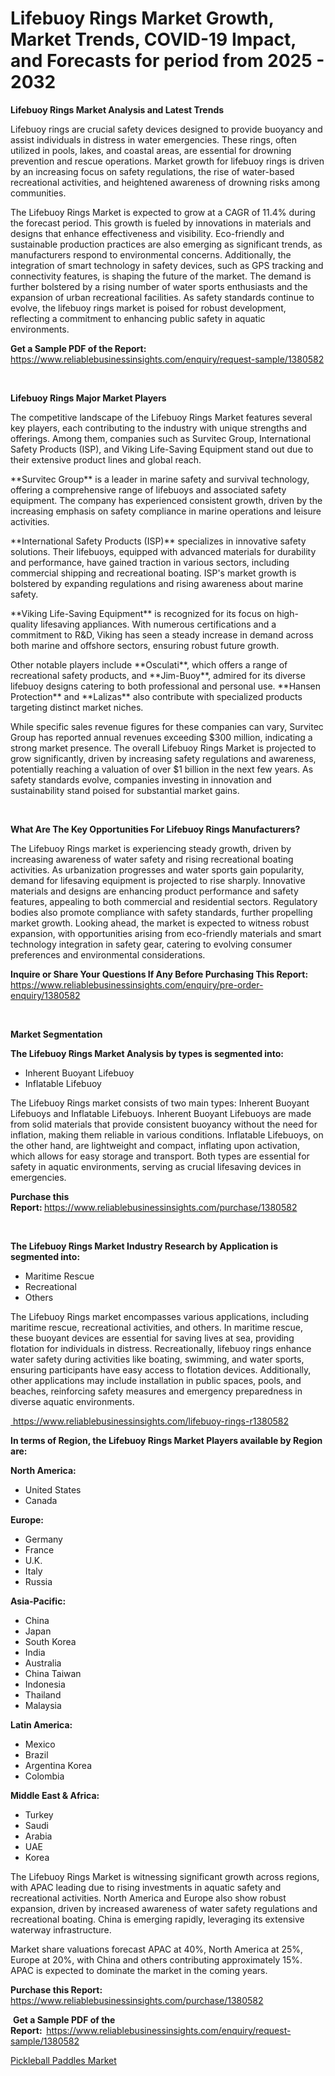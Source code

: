 <p><h1>Lifebuoy Rings Market Growth, Market Trends, COVID-19 Impact, and Forecasts for period from 2025 - 2032</h1></p><p><strong>Lifebuoy Rings Market Analysis and Latest Trends</strong></p>
<p><p>Lifebuoy rings are crucial safety devices designed to provide buoyancy and assist individuals in distress in water emergencies. These rings, often utilized in pools, lakes, and coastal areas, are essential for drowning prevention and rescue operations. Market growth for lifebuoy rings is driven by an increasing focus on safety regulations, the rise of water-based recreational activities, and heightened awareness of drowning risks among communities.</p><p>The Lifebuoy Rings Market is expected to grow at a CAGR of 11.4% during the forecast period. This growth is fueled by innovations in materials and designs that enhance effectiveness and visibility. Eco-friendly and sustainable production practices are also emerging as significant trends, as manufacturers respond to environmental concerns. Additionally, the integration of smart technology in safety devices, such as GPS tracking and connectivity features, is shaping the future of the market. The demand is further bolstered by a rising number of water sports enthusiasts and the expansion of urban recreational facilities. As safety standards continue to evolve, the lifebuoy rings market is poised for robust development, reflecting a commitment to enhancing public safety in aquatic environments.</p></p>
<p><strong>Get a Sample PDF of the Report:&nbsp;</strong> <a href="https://www.reliablebusinessinsights.com/enquiry/request-sample/1380582?utm_campaign=1581&utm_medium=2&utm_source=Github&utm_content=ia&utm_term=08022025&utm_id=lifebuoy-rings">https://www.reliablebusinessinsights.com/enquiry/request-sample/1380582</a></p>
<p>&nbsp;</p>
<p><strong>Lifebuoy Rings Major Market Players</strong></p>
<p><p>The competitive landscape of the Lifebuoy Rings Market features several key players, each contributing to the industry with unique strengths and offerings. Among them, companies such as Survitec Group, International Safety Products (ISP), and Viking Life-Saving Equipment stand out due to their extensive product lines and global reach.</p><p>**Survitec Group** is a leader in marine safety and survival technology, offering a comprehensive range of lifebuoys and associated safety equipment. The company has experienced consistent growth, driven by the increasing emphasis on safety compliance in marine operations and leisure activities.</p><p>**International Safety Products (ISP)** specializes in innovative safety solutions. Their lifebuoys, equipped with advanced materials for durability and performance, have gained traction in various sectors, including commercial shipping and recreational boating. ISP's market growth is bolstered by expanding regulations and rising awareness about marine safety.</p><p>**Viking Life-Saving Equipment** is recognized for its focus on high-quality lifesaving appliances. With numerous certifications and a commitment to R&D, Viking has seen a steady increase in demand across both marine and offshore sectors, ensuring robust future growth.</p><p>Other notable players include **Osculati**, which offers a range of recreational safety products, and **Jim-Buoy**, admired for its diverse lifebuoy designs catering to both professional and personal use. **Hansen Protection** and **Lalizas** also contribute with specialized products targeting distinct market niches.</p><p>While specific sales revenue figures for these companies can vary, Survitec Group has reported annual revenues exceeding $300 million, indicating a strong market presence. The overall Lifebuoy Rings Market is projected to grow significantly, driven by increasing safety regulations and awareness, potentially reaching a valuation of over $1 billion in the next few years. As safety standards evolve, companies investing in innovation and sustainability stand poised for substantial market gains.</p></p>
<p>&nbsp;</p>
<p><strong>What Are The Key Opportunities For Lifebuoy Rings Manufacturers?</strong></p>
<p><p>The Lifebuoy Rings market is experiencing steady growth, driven by increasing awareness of water safety and rising recreational boating activities. As urbanization progresses and water sports gain popularity, demand for lifesaving equipment is projected to rise sharply. Innovative materials and designs are enhancing product performance and safety features, appealing to both commercial and residential sectors. Regulatory bodies also promote compliance with safety standards, further propelling market growth. Looking ahead, the market is expected to witness robust expansion, with opportunities arising from eco-friendly materials and smart technology integration in safety gear, catering to evolving consumer preferences and environmental considerations.</p></p>
<p><strong>Inquire or Share Your Questions If Any Before Purchasing This Report:</strong> <a href="https://www.reliablebusinessinsights.com/enquiry/pre-order-enquiry/1380582?utm_campaign=1581&utm_medium=2&utm_source=Github&utm_content=ia&utm_term=08022025&utm_id=lifebuoy-rings">https://www.reliablebusinessinsights.com/enquiry/pre-order-enquiry/1380582</a></p>
<p>&nbsp;</p>
<p><strong>Market Segmentation</strong></p>
<p><strong>The Lifebuoy Rings Market Analysis by types is segmented into:</strong></p>
<p><ul><li>Inherent Buoyant Lifebuoy</li><li>Inflatable Lifebuoy</li></ul></p>
<p><p>The Lifebuoy Rings market consists of two main types: Inherent Buoyant Lifebuoys and Inflatable Lifebuoys. Inherent Buoyant Lifebuoys are made from solid materials that provide consistent buoyancy without the need for inflation, making them reliable in various conditions. Inflatable Lifebuoys, on the other hand, are lightweight and compact, inflating upon activation, which allows for easy storage and transport. Both types are essential for safety in aquatic environments, serving as crucial lifesaving devices in emergencies.</p></p>
<p><strong>Purchase this Report:&nbsp;</strong><a href="https://www.reliablebusinessinsights.com/purchase/1380582?utm_campaign=1581&utm_medium=2&utm_source=Github&utm_content=ia&utm_term=08022025&utm_id=lifebuoy-rings">https://www.reliablebusinessinsights.com/purchase/1380582</a></p>
<p>&nbsp;</p>
<p><strong>The Lifebuoy Rings Market Industry Research by Application is segmented into:</strong></p>
<p><ul><li>Maritime Rescue</li><li>Recreational</li><li>Others</li></ul></p>
<p><p>The Lifebuoy Rings market encompasses various applications, including maritime rescue, recreational activities, and others. In maritime rescue, these buoyant devices are essential for saving lives at sea, providing flotation for individuals in distress. Recreationally, lifebuoy rings enhance water safety during activities like boating, swimming, and water sports, ensuring participants have easy access to flotation devices. Additionally, other applications may include installation in public spaces, pools, and beaches, reinforcing safety measures and emergency preparedness in diverse aquatic environments.</p></p>
<p><a href="https://www.reliablebusinessinsights.com/lifebuoy-rings-r1380582?utm_campaign=1581&utm_medium=2&utm_source=Github&utm_content=ia&utm_term=08022025&utm_id=lifebuoy-rings">&nbsp;https://www.reliablebusinessinsights.com/lifebuoy-rings-r1380582</a></p>
<p><strong>In terms of Region, the Lifebuoy Rings Market Players available by Region are:</strong></p>
<p>
    <p> <strong> North America: </strong>
        <ul>
            <li>United States</li>
            <li>Canada</li>
        </ul>
        </p> 
    <p> <strong> Europe: </strong>
        <ul>
            <li>Germany</li>
            <li>France</li>
            <li>U.K.</li>
            <li>Italy</li>
            <li>Russia</li>
        </ul>
        </p> 
    <p> <strong> Asia-Pacific: </strong>
        <ul>
            <li>China</li>
            <li>Japan</li>
            <li>South Korea</li>
            <li>India</li>
            <li>Australia</li>
            <li>China Taiwan</li>
            <li>Indonesia</li>
            <li>Thailand</li>
            <li>Malaysia</li>
        </ul>
        </p> 
    <p> <strong> Latin America: </strong>
        <ul>
            <li>Mexico</li>
            <li>Brazil</li>
            <li>Argentina Korea</li>
            <li>Colombia</li>
        </ul>
        </p> 
    <p> <strong> Middle East & Africa: </strong>
        <ul>
            <li>Turkey</li>
            <li>Saudi</li>
            <li>Arabia</li>
            <li>UAE</li>
            <li>Korea</li>
        </ul>
    </p>
    </p>
<p><p>The Lifebuoy Rings Market is witnessing significant growth across regions, with APAC leading due to rising investments in aquatic safety and recreational activities. North America and Europe also show robust expansion, driven by increased awareness of water safety regulations and recreational boating. China is emerging rapidly, leveraging its extensive waterway infrastructure. </p><p>Market share valuations forecast APAC at 40%, North America at 25%, Europe at 20%, with China and others contributing approximately 15%. APAC is expected to dominate the market in the coming years.</p></p>
<p><strong>Purchase this Report: </strong><a href="https://www.reliablebusinessinsights.com/purchase/1380582?utm_campaign=1581&utm_medium=2&utm_source=Github&utm_content=ia&utm_term=08022025&utm_id=lifebuoy-rings">https://www.reliablebusinessinsights.com/purchase/1380582</a></p>
<p>&nbsp;<strong>Get a Sample PDF of the Report:&nbsp;&nbsp;</strong><a href="https://www.reliablebusinessinsights.com/enquiry/request-sample/1380582?utm_campaign=1581&utm_medium=2&utm_source=Github&utm_content=ia&utm_term=08022025&utm_id=lifebuoy-rings">https://www.reliablebusinessinsights.com/enquiry/request-sample/1380582</a></p>
<p><strong></strong></p>
<p><p><a href="https://github.com/willjis/Market-Research-Report-List-1/blob/main/pickleball-paddles-market.md?utm_campaign=1581&utm_medium=2&utm_source=Github&utm_content=ia&utm_term=08022025&utm_id=lifebuoy-rings">Pickleball Paddles Market</a></p></p>